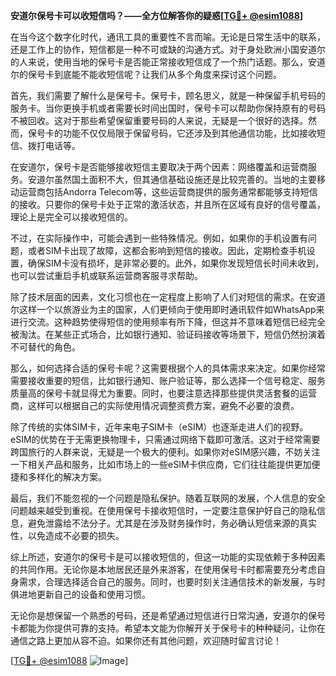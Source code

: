 **安道尔保号卡可以收短信吗？——全方位解答你的疑惑[[TG💪+ @esim1088](https://t.me/s/esim1088)]**

在当今这个数字化时代，通讯工具的重要性不言而喻。无论是日常生活中的联系，还是工作上的协作，短信都是一种不可或缺的沟通方式。对于身处欧洲小国安道尔的人来说，使用当地的保号卡是否能正常接收短信成了一个热门话题。那么，安道尔的保号卡到底能不能收短信呢？让我们从多个角度来探讨这个问题。

首先，我们需要了解什么是保号卡。保号卡，顾名思义，就是一种保留手机号码的服务卡。当你更换手机或者需要长时间出国时，保号卡可以帮助你保持原有的号码不被回收。这对于那些希望保留重要号码的人来说，无疑是一个很好的选择。然而，保号卡的功能不仅仅局限于保留号码，它还涉及到其他通信功能，比如接收短信、拨打电话等。

在安道尔，保号卡是否能够接收短信主要取决于两个因素：网络覆盖和运营商服务。安道尔虽然国土面积不大，但其通信基础设施还是比较完善的。当地的主要移动运营商包括Andorra Telecom等，这些运营商提供的服务通常都能够支持短信的接收。只要你的保号卡处于正常的激活状态，并且所在区域有良好的信号覆盖，理论上是完全可以接收短信的。

不过，在实际操作中，可能会遇到一些特殊情况。例如，如果你的手机设置有问题，或者SIM卡出现了故障，这都会影响到短信的接收。因此，定期检查手机设置，确保SIM卡没有损坏，是非常必要的。此外，如果你发现短信长时间未收到，也可以尝试重启手机或联系运营商客服寻求帮助。

除了技术层面的因素，文化习惯也在一定程度上影响了人们对短信的需求。在安道尔这样一个以旅游业为主的国家，人们更倾向于使用即时通讯软件如WhatsApp来进行交流。这种趋势使得短信的使用频率有所下降，但这并不意味着短信已经完全被淘汰。在某些正式场合，比如银行通知、验证码接收等场景下，短信仍然扮演着不可替代的角色。

那么，如何选择合适的保号卡呢？这需要根据个人的具体需求来决定。如果你经常需要接收重要的短信，比如银行通知、账户验证等，那么选择一个信号稳定、服务质量高的保号卡就显得尤为重要。同时，也要注意选择那些提供灵活套餐的运营商，这样可以根据自己的实际使用情况调整资费方案，避免不必要的浪费。

除了传统的实体SIM卡，近年来电子SIM卡（eSIM）也逐渐走进人们的视野。eSIM的优势在于无需更换物理卡，只需通过网络下载即可激活。这对于经常需要跨国旅行的人群来说，无疑是一个极大的便利。如果你对eSIM感兴趣，不妨关注一下相关产品和服务，比如市场上的一些eSIM卡供应商，它们往往能提供更加便捷和多样化的解决方案。

最后，我们不能忽视的一个问题是隐私保护。随着互联网的发展，个人信息的安全问题越来越受到重视。在使用保号卡接收短信时，一定要注意保护好自己的隐私信息，避免泄露给不法分子。尤其是在涉及财务操作时，务必确认短信来源的真实性，以免造成不必要的损失。

综上所述，安道尔的保号卡是可以接收短信的，但这一功能的实现依赖于多种因素的共同作用。无论你是本地居民还是外来游客，在使用保号卡时都需要充分考虑自身需求，合理选择适合自己的服务。同时，也要时刻关注通信技术的新发展，与时俱进地更新自己的设备和使用习惯。

无论你是想保留一个熟悉的号码，还是希望通过短信进行日常沟通，安道尔的保号卡都能为你提供可靠的支持。希望本文能为你解开关于保号卡的种种疑问，让你在通信之路上更加从容不迫。如果你还有其他问题，欢迎随时留言讨论！

[[TG💪+ @esim1088](https://t.me/s/esim1088) ![Image](https://i.postimg.cc/4NQfJmqS/Snipaste-2025-05-13-00-14-12.png)]